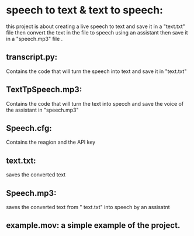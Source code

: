 # speech to text & text to speech:
this project is about creating a live speech to text and save it in a "text.txt" file then convert the text in the file to speech using an assistant then save it in a "speech.mp3" file . 



## transcript.py:
 Contains the code that will turn the speech into text and save it in "text.txt"
 
 
## TextTpSpeech.mp3:
 Contains the code that will turn the text into specch and save the voice of the assistant in "speech.mp3"
 
 
## Speech.cfg:
 Contains the reagion and the API key 
 
 
## text.txt:
 saves the converted text 
 
 
## Speech.mp3:
 saves the converted text from " text.txt" into speech by an assisatnt 
 
 
## example.mov: a simple example of the project.

